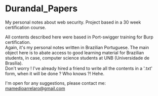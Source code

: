 # Durandal_Papers
My personal notes about web security. Project based in a 30 week certification course.  

All contents described here were based in Port-swigger training for Burp certification.  
Again, it's my personal notes written in Brazilian Portuguese. The main object here is to abate access to good learning material for Brazilian students, in case, computer science students at UNB (Universidade de Brasília).  
Don't worry ! I've already hired a friend to write all the contents in a '.txt' form, when it will be done ? Who knows ?! Hehe.  
  
I'm open for any suggestions, please contact me:  
mamedioarrelaro@gmail.com
